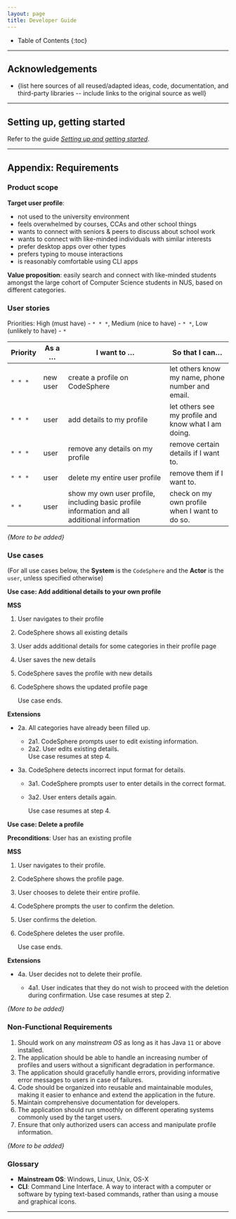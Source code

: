 ```yaml
---
layout: page
title: Developer Guide
---
```

* Table of Contents
{:toc}

--------------------------------------------------------------------------------------------------------------------

## **Acknowledgements**

* {list here sources of all reused/adapted ideas, code, documentation, and third-party libraries -- include links to the original source as well}

--------------------------------------------------------------------------------------------------------------------

## **Setting up, getting started**

Refer to the guide [_Setting up and getting started_](SettingUp.md).

--------------------------------------------------------------------------------------------------------------------
## **Appendix: Requirements**

### Product scope

**Target user profile**:

* not used to the university environment
* feels overwhelmed by courses, CCAs and other school things
* wants to connect with seniors & peers to discuss about school work
* wants to connect with like-minded individuals with similar interests
* prefer desktop apps over other types
* prefers typing to mouse interactions
* is reasonably comfortable using CLI apps

**Value proposition**: easily search and connect with like-minded students amongst the large cohort of Computer Science students in NUS, based on different categories.


### User stories

Priorities: High (must have) - `* * *`, Medium (nice to have) - `* *`, Low (unlikely to have) - `*`

| Priority | As a …​                                    | I want to …​                     | So that I can…​                                                        |
| -------- | ------------------------------------------ | ------------------------------ | ---------------------------------------------------------------------- |
| `* * *`  | new user                                   | create a profile on CodeSphere          | let others know my name, phone number and email.                 |
| `* * *`  | user                                       | add details to my profile                |  let others see my profile and know what I am doing.                                                                      |
| `* * *`  | user                                       | remove any details on my profile                | remove certain details if I want to.                                  |
| `* * *`  | user                                       | delete my entire user profile          | remove them if I want to. |
| `* *`    | user                                       | show my own user profile, including basic profile information and all additional information   | check on my own profile when I want to do so.                |

*{More to be added}*

### Use cases

(For all use cases below, the **System** is the `CodeSphere` and the **Actor** is the `user`, unless specified otherwise)

**Use case: Add additional details to your own profile**

**MSS**

1.  User navigates to their profile
2.  CodeSphere shows all existing details
3.  User adds additional details for some categories in their profile page
4.  User saves the new details
5. CodeSphere saves the profile with new details
6. CodeSphere shows the updated profile page

    Use case ends.

**Extensions**

* 2a. All categories have already been filled up.

    * 2a1. CodeSphere prompts user to edit existing information.
    * 2a2. User edits existing details.</br>
      Use case resumes at step 4.


* 3a. CodeSphere detects incorrect input format for details.

    * 3a1. CodeSphere prompts user to enter details in the correct format.
    * 3a2. User enters details again.

      Use case resumes at step 4.

**Use case:  Delete a profile**

**Preconditions**: User has an existing profile

**MSS**

1. User navigates to their profile.
2. CodeSphere shows the profile page.
3. User chooses to delete their entire profile.
4. CodeSphere prompts the user to confirm the deletion.
5. User confirms the deletion.
6. CodeSphere deletes the user profile.

   Use case ends.

**Extensions**

* 4a. User decides not to delete their profile.

    * 4a1.  User indicates that they do not wish to proceed with the deletion during confirmation.
      Use case resumes at step 2.

*{More to be added}*

### Non-Functional Requirements

1.  Should work on any _mainstream OS_ as long as it has Java `11` or above installed.
2.  The application should be able to handle an increasing number of profiles and users without a significant degradation in performance.
3.  The application should gracefully handle errors, providing informative error messages to users in case of failures.
4.  Code should be organized into reusable and maintainable modules, making it easier to enhance and extend the application in the future.
5.  Maintain comprehensive documentation for developers.
6.  The application should run smoothly on different operating systems commonly used by the target users.
7.  Ensure that only authorized users can access and manipulate profile information.

*{More to be added}*

### Glossary

* **Mainstream OS**: Windows, Linux, Unix, OS-X
* **CLI**: Command Line Interface. A way to interact with a computer or software by typing text-based commands, rather than using a mouse and graphical icons.

--------------------------------------------------------------------------------------------------------------------
